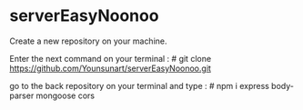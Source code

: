 # serverEasyNoonoo

Create a new repository on your machine.

Enter the next command on your terminal : # git clone https://github.com/Younsunart/serverEasyNoonoo.git

go to the back repository on your terminal and type : # npm i express body-parser mongoose cors
